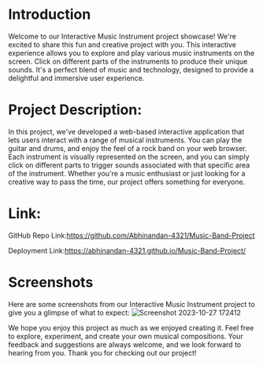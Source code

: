 # Introduction

Welcome to our Interactive Music Instrument project showcase! We're excited to share this fun and creative project with you. This interactive experience allows you to explore and play various music instruments on the screen. Click on different parts of the instruments to produce their unique sounds. It's a perfect blend of music and technology, designed to provide a delightful and immersive user experience.

# Project Description: 

In this project, we've developed a web-based interactive application that lets users interact with a range of musical instruments. You can play the guitar and drums, and enjoy the feel of a rock band on your web browser. Each instrument is visually represented on the screen, and you can simply click on different parts to trigger sounds associated with that specific area of the instrument. Whether you're a music enthusiast or just looking for a creative way to pass the time, our project offers something for everyone.

# Link:

GitHub Repo Link:https://github.com/Abhinandan-4321/Music-Band-Project

Deployment Link:https://abhinandan-4321.github.io/Music-Band-Project/

# Screenshots
Here are some screenshots from our Interactive Music Instrument project to give you a glimpse of what to expect:
![Screenshot 2023-10-27 172412](https://github.com/Abhinandan-4321/Music-Band-Project/assets/144687484/84b97e21-d2e7-41a1-ba8d-4e0684219df5)



We hope you enjoy this project as much as we enjoyed creating it. Feel free to explore, experiment, and create your own musical compositions. Your feedback and suggestions are always welcome, and we look forward to hearing from you. Thank you for checking out our project!
